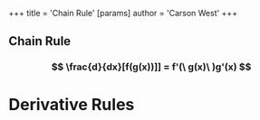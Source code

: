 +++
 title = 'Chain Rule'
[params]
	author = 'Carson West'
+++
## Chain Rule 
###  $$ \frac{d}{dx}[f(g(x))]] = f'(\ g(x)\ )g'(x) $$  


# Derivative Rules